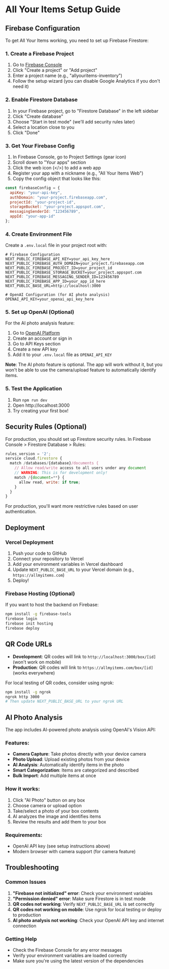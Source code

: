 # All Your Items Setup Guide

## Firebase Configuration

To get All Your Items working, you need to set up Firebase Firestore:

### 1. Create a Firebase Project

1. Go to [Firebase Console](https://console.firebase.google.com/)
2. Click "Create a project" or "Add project"
3. Enter a project name (e.g., "allyouritems-inventory")
4. Follow the setup wizard (you can disable Google Analytics if you don't need it)

### 2. Enable Firestore Database

1. In your Firebase project, go to "Firestore Database" in the left sidebar
2. Click "Create database"
3. Choose "Start in test mode" (we'll add security rules later)
4. Select a location close to you
5. Click "Done"

### 3. Get Your Firebase Config

1. In Firebase Console, go to Project Settings (gear icon)
2. Scroll down to "Your apps" section
3. Click the web icon (</>) to add a web app
4. Register your app with a nickname (e.g., "All Your Items Web")
5. Copy the config object that looks like this:

```javascript
const firebaseConfig = {
  apiKey: "your-api-key",
  authDomain: "your-project.firebaseapp.com",
  projectId: "your-project-id",
  storageBucket: "your-project.appspot.com",
  messagingSenderId: "123456789",
  appId: "your-app-id"
};
```

### 4. Create Environment File

Create a `.env.local` file in your project root with:

```env
# Firebase Configuration
NEXT_PUBLIC_FIREBASE_API_KEY=your_api_key_here
NEXT_PUBLIC_FIREBASE_AUTH_DOMAIN=your_project.firebaseapp.com
NEXT_PUBLIC_FIREBASE_PROJECT_ID=your_project_id
NEXT_PUBLIC_FIREBASE_STORAGE_BUCKET=your_project.appspot.com
NEXT_PUBLIC_FIREBASE_MESSAGING_SENDER_ID=123456789
NEXT_PUBLIC_FIREBASE_APP_ID=your_app_id_here
NEXT_PUBLIC_BASE_URL=http://localhost:3000

# OpenAI Configuration (for AI photo analysis)
OPENAI_API_KEY=your_openai_api_key_here
```

### 5. Set up OpenAI (Optional)

For the AI photo analysis feature:

1. Go to [OpenAI Platform](https://platform.openai.com/)
2. Create an account or sign in
3. Go to API Keys section
4. Create a new API key
5. Add it to your `.env.local` file as `OPENAI_API_KEY`

**Note**: The AI photo feature is optional. The app will work without it, but you won't be able to use the camera/upload feature to automatically identify items.

### 5. Test the Application

1. Run `npm run dev`
2. Open http://localhost:3000
3. Try creating your first box!

## Security Rules (Optional)

For production, you should set up Firestore security rules. In Firebase Console > Firestore Database > Rules:

```javascript
rules_version = '2';
service cloud.firestore {
  match /databases/{database}/documents {
    // Allow read/write access to all users under any document
    // WARNING: This is for development only!
    match /{document=**} {
      allow read, write: if true;
    }
  }
}
```

For production, you'll want more restrictive rules based on user authentication.

## Deployment

### Vercel Deployment

1. Push your code to GitHub
2. Connect your repository to Vercel
3. Add your environment variables in Vercel dashboard
4. Update `NEXT_PUBLIC_BASE_URL` to your Vercel domain (e.g., `https://allmyitems.com`)
5. Deploy!

### Firebase Hosting (Optional)

If you want to host the backend on Firebase:

```bash
npm install -g firebase-tools
firebase login
firebase init hosting
firebase deploy
```

## QR Code URLs

- **Development**: QR codes will link to `http://localhost:3000/box/[id]` (won't work on mobile)
- **Production**: QR codes will link to `https://allmyitems.com/box/[id]` (works everywhere)

For local testing of QR codes, consider using ngrok:
```bash
npm install -g ngrok
ngrok http 3000
# Then update NEXT_PUBLIC_BASE_URL to your ngrok URL
```

## AI Photo Analysis

The app includes AI-powered photo analysis using OpenAI's Vision API:

### Features:
- **Camera Capture**: Take photos directly with your device camera
- **Photo Upload**: Upload existing photos from your device
- **AI Analysis**: Automatically identify items in the photo
- **Smart Categorization**: Items are categorized and described
- **Bulk Import**: Add multiple items at once

### How it works:
1. Click "AI Photo" button on any box
2. Choose camera or upload option
3. Take/select a photo of your box contents
4. AI analyzes the image and identifies items
5. Review the results and add them to your box

### Requirements:
- OpenAI API key (see setup instructions above)
- Modern browser with camera support (for camera feature)

## Troubleshooting

### Common Issues

1. **"Firebase not initialized" error**: Check your environment variables
2. **"Permission denied" error**: Make sure Firestore is in test mode
3. **QR codes not working**: Verify `NEXT_PUBLIC_BASE_URL` is set correctly
4. **QR codes not working on mobile**: Use ngrok for local testing or deploy to production
5. **AI photo analysis not working**: Check your OpenAI API key and internet connection

### Getting Help

- Check the Firebase Console for any error messages
- Verify your environment variables are loaded correctly
- Make sure you're using the latest version of the dependencies